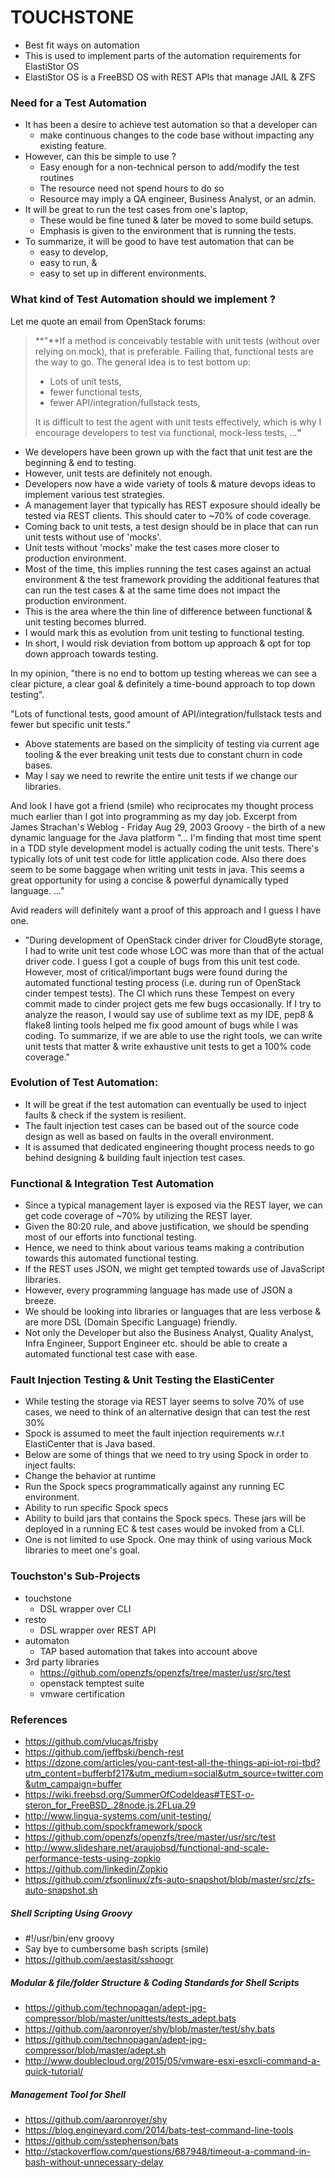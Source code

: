 # TOUCHSTONE

- Best fit ways on automation
- This is used to implement parts of the automation requirements for ElastiStor OS
- ElastiStor OS is a FreeBSD OS with REST APIs that manage JAIL & ZFS

### Need for a Test Automation

- It has been a desire to achieve test automation so that a developer can 
  - make continuous changes to the code base without impacting any existing feature.
- However, can this be simple to use ?
  - Easy enough for a non-technical person to add/modify the test routines
  - The resource need not spend hours to do so
  - Resource may imply a QA engineer, Business Analyst, or an admin.
- It will be great to run the test cases from one's laptop, 
  - These would be fine tuned & later be moved to some build setups.
  - Emphasis is given to the environment that is running the tests.
- To summarize, it will be good to have test automation that can be 
  - easy to develop, 
  - easy to run, & 
  - easy to set up in different environments.
 
### What kind of Test Automation should we implement ?

Let me quote an email from OpenStack forums: 
>**"**If a method is conceivably testable with unit tests (without over relying on mock), that is preferable. 
>Failing that, functional tests are the way to go. The general idea is to test bottom up: 
>+    Lots of unit tests,
>+    fewer functional tests,
>+    fewer API/integration/fullstack tests,
>
>It is difficult to test the agent with unit tests effectively, which is why I encourage 
>developers to test via functional, mock-less tests, ...**"**

- We developers have been grown up with the fact that unit test are the beginning & end to testing.
- However, unit tests are definitely not enough. 
- Developers now have a wide variety of tools & mature devops ideas to implement various test strategies.
- A management layer that typically has REST exposure should ideally be tested via REST clients. This should cater to ~70% of code coverage.
- Coming back to unit tests, a test design should be in place that can run unit tests without use of 'mocks'.
- Unit tests without 'mocks' make the test cases more closer to production environment.
- Most of the time, this implies running the test cases against an actual environment & the test framework providing the additional features that can run the test cases & at the same time does not impact the production environment.
- This is the area where the thin line of difference between functional & unit testing becomes blurred.
- I would mark this as evolution from unit testing to functional testing.
- In short, I would risk deviation from bottom up approach & opt for top down approach towards testing.

In my opinion, "there is no end to bottom up testing whereas we can see a clear picture, a clear goal & definitely a time-bound approach to top down testing".

"Lots of functional tests, good amount of API/integration/fullstack tests and fewer but specific unit tests."

- Above statements are based on the simplicity of testing via current age tooling & the ever breaking unit tests due to constant churn in code bases. 
- May I say we need to rewrite the entire unit tests if we change our libraries.

And look I have got a friend (smile) who reciprocates my thought process much earlier than I got into programming as my day job.
Excerpt from James Strachan's Weblog - Friday Aug 29, 2003
Groovy - the birth of a new dynamic language for the Java platform
"...
I'm finding that most time spent in a TDD style development model is actually coding the unit tests. There's typically lots of unit test code for little application code. Also there does seem to be some baggage when writing unit tests in java. This seems a great opportunity for using a concise & powerful dynamically typed language. 
..."

Avid readers will definitely want a proof of this approach and I guess I have one. 
- "During development of OpenStack cinder driver for CloudByte storage, I had to write unit test code whose LOC was more than that of the actual driver code. I guess I got a couple of bugs from this unit test code. However, most of critical/important bugs were found during the automated functional testing process (i.e. during run of OpenStack cinder tempest tests). The CI which runs these Tempest on every commit made to cinder project gets me few bugs occasionally. If I try to analyze the reason, I would say use of sublime text as my IDE, pep8 & flake8 linting tools helped me fix good amount of bugs while I was coding. To summarize, if we are able to use the right tools, we can write unit tests that matter & write exhaustive unit tests to get a 100% code coverage."

### Evolution of Test Automation:

- It will be great if the test automation can eventually be used to inject faults & check if the system is resilient.
- The fault injection test cases can be based out of the source code design as well as based on faults in the overall environment.
- It is assumed that dedicated engineering thought process needs to go behind designing & building fault injection test cases.
 
### Functional & Integration Test Automation

- Since a typical management layer is exposed via the REST layer, we can get code coverage of ~70% by utilizing the REST layer.
- Given the 80:20 rule, and above justification, we should be spending most of our efforts into functional testing.
- Hence, we need to think about various teams making a contribution towards this automated functional testing.
- If the REST uses JSON, we might get tempted towards use of JavaScript libraries.
- However, every programming language has made use of JSON a breeze.
- We should be looking into libraries or languages that are less verbose & are more DSL (Domain Specific Language) friendly.
- Not only the Developer but also the Business Analyst, Quality Analyst, Infra Engineer, Support Engineer etc. should be able to create a automated functional test case with ease.

 
### Fault Injection Testing & Unit Testing the ElastiCenter

- While testing the storage via REST layer seems to solve 70% of use cases, we need to think of an alternative design that can test the rest 30%
- Spock is assumed to meet the fault injection requirements w.r.t ElastiCenter that is Java based.
- Below are some of things that we need to try using Spock in order to inject faults:
- Change the behavior at runtime
- Run the Spock specs programmatically against any running EC environment.
- Ability to run specific Spock specs
- Ability to build jars that contains the Spock specs. These jars will be deployed in a running EC & test cases would be invoked from a CLI.
- One is not limited to use Spock. One may think of using various Mock libraries to meet one's goal.

### Touchston's Sub-Projects
- touchstone
	- DSL wrapper over CLI
- resto
	- DSL wrapper over REST API
- automaton
    - TAP based automation that takes into account above
- 3rd party libraries
    - https://github.com/openzfs/openzfs/tree/master/usr/src/test
    - openstack temptest suite
    - vmware certification

### References

- https://github.com/vlucas/frisby
- https://github.com/jeffbski/bench-rest
- https://dzone.com/articles/you-cant-test-all-the-things-api-iot-roi-tbd?utm_content=bufferbf217&utm_medium=social&utm_source=twitter.com&utm_campaign=buffer
- https://wiki.freebsd.org/SummerOfCodeIdeas#TEST-o-steron_for_FreeBSD_.28node.js.2FLua.29
- http://www.lingua-systems.com/unit-testing/
- https://github.com/spockframework/spock
- https://github.com/openzfs/openzfs/tree/master/usr/src/test
- http://www.slideshare.net/araujobsd/functional-and-scale-performance-tests-using-zopkio
- https://github.com/linkedin/Zopkio
- https://github.com/zfsonlinux/zfs-auto-snapshot/blob/master/src/zfs-auto-snapshot.sh

##### Shell Scripting Using Groovy

- #!/usr/bin/env groovy
- Say bye to cumbersome bash scripts (smile)
- https://github.com/aestasit/sshoogr

##### Modular & file/folder Structure & Coding Standards for Shell Scripts

- https://github.com/technopagan/adept-jpg-compressor/blob/master/unittests/tests_adept.bats
- https://github.com/aaronroyer/shy/blob/master/test/shy.bats
- https://github.com/technopagan/adept-jpg-compressor/blob/master/adept.sh
- http://www.doublecloud.org/2015/05/vmware-esxi-esxcli-command-a-quick-tutorial/

##### Management Tool for Shell

- https://github.com/aaronroyer/shy 
- https://blog.engineyard.com/2014/bats-test-command-line-tools
- https://github.com/sstephenson/bats
- http://stackoverflow.com/questions/687948/timeout-a-command-in-bash-without-unnecessary-delay

